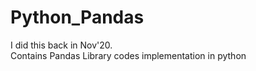 # Python_Pandas
I did this back in Nov'20.  
Contains Pandas Library codes implementation in python

